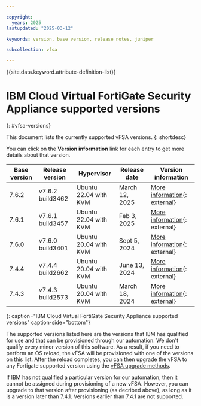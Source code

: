 ```yaml
---

copyright:
  years: 2025
lastupdated: "2025-03-12"

keywords: version, base version, release notes, juniper

subcollection: vfsa

---
```


{{site.data.keyword.attribute-definition-list}}

# IBM Cloud Virtual FortiGate Security Appliance supported versions
{: #vfsa-versions}

This document lists the currently supported vFSA versions.
{: shortdesc}

You can click on the **Version information** link for each entry to get more details about that version.

| Base version | Release version | Hypervisor | Release date | Version information |
| --- | --- | --- | --- | --- |
| 7.6.2 | v7.6.2 build3462 | Ubuntu 22.04 with KVM | March 12, 2025 | [More information](https://docs.fortinet.com/document/fortigate/7.6.2/fortios-release-notes/760203){: external} |
| 7.6.1 | v7.6.1 build3457 | Ubuntu 22.04 with KVM | Feb 3, 2025 | [More information](https://docs.fortinet.com/document/fortigate/7.6.1/fortios-release-notes/760203/introduction-and-supported-models){: external} |
| 7.6.0 | v7.6.0 build3401 | Ubuntu 20.04 with KVM | Sept 5, 2024 | [More information](https://docs.fortinet.com/document/fortigate/7.6.0/fortios-release-notes/760203/introduction-and-supported-models){: external} |
| 7.4.4 | v7.4.4 build2662 | Ubuntu 20.04 with KVM | June 13, 2024 | [More information](https://docs.fortinet.com/document/fortigate/7.4.4/fortios-release-notes/760203/introduction-and-supported-models){: external} |
| 7.4.3 | v7.4.3 build2573 | Ubuntu 20.04 with KVM | March 18, 2024 | [More information](https://docs.fortinet.com/document/FortiGate/7.4.3/fortios-release-notes/760203){: external} |
{: caption="IBM Cloud Virtual FortiGate Security Appliance supported versions" caption-side="bottom"}

The supported versions listed here are the versions that IBM has qualified for use and that can be provisioned through our automation. We don't qualify every minor version of this software. As a result, if you need to perform an OS reload, the vFSA will be provisioned with one of the versions on this list. After the reload completes, you can then upgrade the vFSA to any Fortigate supported version using the [vFSA upgrade methods](/docs/vfsa?topic=vfsa-upgrading-the-vfsa).

If IBM has not qualified a particular version for our automation, then it cannot be assigned during provisioning of a new vFSA. However, you can upgrade to that version after provisioning (as decribed above), as long as it is a version later than 7.4.1. Versions earlier than 7.4.1 are not supported.
